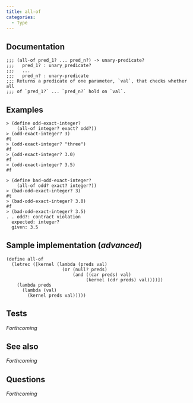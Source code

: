 ```yaml
---
title: all-of
categories: 
  - Type
---
```

## Documentation

```
;;; (all-of pred_1? ... pred_n?) -> unary-predicate?
;;;   pred_1? : unary_predicate?
;;;   ...
;;;   pred_n? : unary-predicate
;;; Returns a predicate of one parameter, `val`, that checks whether all
;;; of `pred_1?` ... `pred_n?` hold on `val`.
```

## Examples

```
> (define odd-exact-integer?
    (all-of integer? exact? odd?))
> (odd-exact-integer? 3)
#t
> (odd-exact-integer? "three")
#f
> (odd-exact-integer? 3.0)
#f
> (odd-exact-integer? 3.5)
#f
```

```
> (define bad-odd-exact-integer?
    (all-of odd? exact? integer?))
> (bad-odd-exact-integer? 3)
#t
> (bad-odd-exact-integer? 3.0)
#f
> (bad-odd-exact-integer? 3.5)
. . odd?: contract violation
  expected: integer?
  given: 3.5
```

## Sample implementation (_advanced_)

```
(define all-of
  (letrec ([kernel (lambda (preds val)
                     (or (null? preds)
                         (and ((car preds) val)
                              (kernel (cdr preds) val))))])
    (lambda preds
      (lambda (val)
        (kernel preds val)))))
```

## Tests

_Forthcoming_

## See also

_Forthcoming_

## Questions

_Forthcoming_
